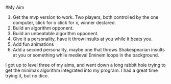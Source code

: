 #My Aim

1.	Get the mvp version to work. Two players, both controlled by the one computer, click for o click for x, winner declared. 
2.	Build an algorithm opponent. 
3.	Build an unbeatable algorithm opponent.
4.	Give it a personality, have it throw insults at you while it beats you.
5.	Add fun animations
6.	Add a second personality, maybe one that throws Shakespearian insults at you or something while medieval Eminem loops in the background. 

I got up to level three of my aims, and went down a long rabbit hole trying to get the minimax algorithm integrated into my program. I had a great time trying it, but no dice.